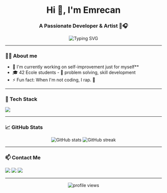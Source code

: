 <h1 align="center">Hi 👋, I'm Emrecan</h1>
<h3 align="center">A Passionate Developer & Artist 🧠🎧</h3>

<p align="center">
  <img src="https://readme-typing-svg.herokuapp.com?center=true&vCenter=true&lines=Making+beats+%2B+building+plugins+%F0%9F%8E%A7;Living+the+code+life+%F0%9F%92%BB;Always+learning%2C+always+hungry+%F0%9F%A5%AC" alt="Typing SVG" />
</p>

---

### 👨‍💻 About me
- 🔭 I'm currently working on self-improvement just for myself**
- 🎓 42 Ecole students - 🧩 problem solving, skill development
- ⚡ Fun fact: When I'm not coding, I rap. 🎤
---

### 🧰 Tech Stack
<p align="left">
  <img src="https://skillicons.dev/icons?i=python,html,css,git,linux,vscode,windows,photoshop,discord,github," />
</p>

---

### 📈 GitHub Stats
<p align="center">
  <img src="https://github-readme-stats.vercel.app/api?username=emrecan42&show_icons=true&theme=tokyonight" alt="GitHub stats" />
  <img src="https://github-readme-streak-stats.herokuapp.com/?user=emrecan42&theme=tokyonight" alt="GitHub streak" />
</p>

---

### 📫 Contact Me
<p align="left">
  <a href="mailto:emrecanded@gmail.com"><img src="https://img.shields.io/badge/email-D14836?style=for-the-badge&logo=gmail&logoColor=white" /></a>
  <a href=""><img src="https://img.shields.io/badge/linkedin-%230077B5.svg?&style=for-the-badge&logo=linkedin&logoColor=white" /></a>
  <a href=""><img src="https://img.shields.io/badge/twitter-1DA1F2.svg?style=for-the-badge&logo=twitter&logoColor=white" /></a>
</p>

---

<p align="center">
  <img src="https://komarev.com/ghpvc/?username=emrecan42&label=Profile+Views&color=blue&style=flat" alt="profile views" />
</p>

